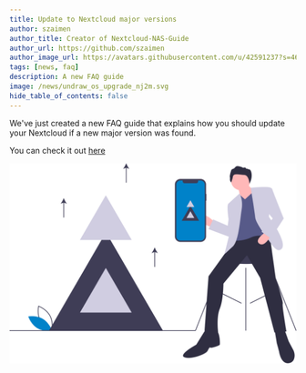 ```yaml
---
title: Update to Nextcloud major versions
author: szaimen
author_title: Creator of Nextcloud-NAS-Guide
author_url: https://github.com/szaimen
author_image_url: https://avatars.githubusercontent.com/u/42591237?s=460&v=4
tags: [news, faq]
description: A new FAQ guide
image: /news/undraw_os_upgrade_nj2m.svg
hide_table_of_contents: false
---
```


We've just created a new FAQ guide that explains how you should update your Nextcloud if a new major version was found.

You can check it out [here](/docs/major-update)

![Nextcloud update](/news/undraw_os_upgrade_nj2m.svg)

<!--The following comment will skip the article in the News overview.-->
<!--truncate-->
